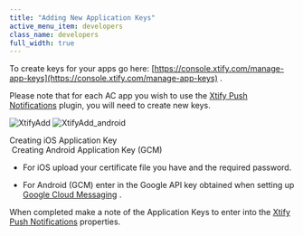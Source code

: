 ```yaml
---
title: "Adding New Application Keys"
active_menu_item: developers
class_name: developers
full_width: true
---
```



To create keys for your apps go here: [https://console.xtify.com/manage-app-keys](https://console.xtify.com/manage-app-keys) .

Please note that for each AC app you wish to use the [Xtify Push Notifications](/developers/documentation/ac-mobile-build-phonegap/ac-mobile-build/ac-build-plugins/xtify-push-notifications/) plugin, you will need to create new keys.

![XtifyAdd](/img/docs/xtifyadd.zoom49.png) ![XtifyAdd\_android](/img/docs/xtifyadd_android.zoom48.png)

Creating iOS Application Key                                                                          Creating Android Application Key (GCM)

 - For iOS upload your certificate file you have and the required password.

 - For Android (GCM) enter in the Google API key obtained when setting up [Google Cloud Messaging](/developers/documentation/ac-mobile-build-phonegap/ac-mobile-build/ac-build-plugins/xtify-push-notifications/google-cloud-messaging) .

When completed make a note of the Application Keys to enter into the [Xtify Push Notifications](/developers/documentation/ac-mobile-build-phonegap/ac-mobile-build/ac-build-plugins/xtify-push-notifications/) properties.
